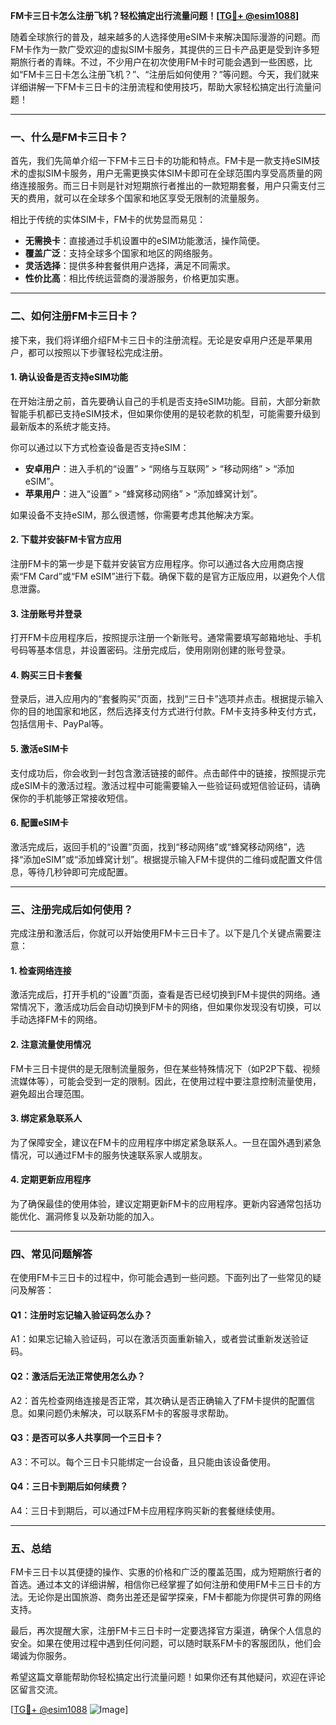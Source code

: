 **FM卡三日卡怎么注册飞机？轻松搞定出行流量问题！[[TG💪+ @esim1088](https://t.me/s/esim1088)]**

随着全球旅行的普及，越来越多的人选择使用eSIM卡来解决国际漫游的问题。而FM卡作为一款广受欢迎的虚拟SIM卡服务，其提供的三日卡产品更是受到许多短期旅行者的青睐。不过，不少用户在初次使用FM卡时可能会遇到一些困惑，比如“FM卡三日卡怎么注册飞机？”、“注册后如何使用？”等问题。今天，我们就来详细讲解一下FM卡三日卡的注册流程和使用技巧，帮助大家轻松搞定出行流量问题！

---

### **一、什么是FM卡三日卡？**

首先，我们先简单介绍一下FM卡三日卡的功能和特点。FM卡是一款支持eSIM技术的虚拟SIM卡服务，用户无需更换实体SIM卡即可在全球范围内享受高质量的网络连接服务。而三日卡则是针对短期旅行者推出的一款短期套餐，用户只需支付三天的费用，就可以在全球多个国家和地区享受无限制的流量服务。

相比于传统的实体SIM卡，FM卡的优势显而易见：

- **无需换卡**：直接通过手机设置中的eSIM功能激活，操作简便。
- **覆盖广泛**：支持全球多个国家和地区的网络服务。
- **灵活选择**：提供多种套餐供用户选择，满足不同需求。
- **性价比高**：相比传统运营商的漫游服务，价格更加实惠。

---

### **二、如何注册FM卡三日卡？**

接下来，我们将详细介绍FM卡三日卡的注册流程。无论是安卓用户还是苹果用户，都可以按照以下步骤轻松完成注册。

#### **1. 确认设备是否支持eSIM功能**
在开始注册之前，首先要确认自己的手机是否支持eSIM功能。目前，大部分新款智能手机都已支持eSIM技术，但如果你使用的是较老款的机型，可能需要升级到最新版本的系统才能支持。

你可以通过以下方式检查设备是否支持eSIM：
- **安卓用户**：进入手机的“设置” > “网络与互联网” > “移动网络” > “添加eSIM”。
- **苹果用户**：进入“设置” > “蜂窝移动网络” > “添加蜂窝计划”。

如果设备不支持eSIM，那么很遗憾，你需要考虑其他解决方案。

#### **2. 下载并安装FM卡官方应用**
注册FM卡的第一步是下载并安装官方应用程序。你可以通过各大应用商店搜索“FM Card”或“FM eSIM”进行下载。确保下载的是官方正版应用，以避免个人信息泄露。

#### **3. 注册账号并登录**
打开FM卡应用程序后，按照提示注册一个新账号。通常需要填写邮箱地址、手机号码等基本信息，并设置密码。注册完成后，使用刚刚创建的账号登录。

#### **4. 购买三日卡套餐**
登录后，进入应用内的“套餐购买”页面，找到“三日卡”选项并点击。根据提示输入你的目的地国家和地区，然后选择支付方式进行付款。FM卡支持多种支付方式，包括信用卡、PayPal等。

#### **5. 激活eSIM卡**
支付成功后，你会收到一封包含激活链接的邮件。点击邮件中的链接，按照提示完成eSIM卡的激活过程。激活过程中可能需要输入一些验证码或短信验证码，请确保你的手机能够正常接收短信。

#### **6. 配置eSIM卡**
激活完成后，返回手机的“设置”页面，找到“移动网络”或“蜂窝移动网络”，选择“添加eSIM”或“添加蜂窝计划”。根据提示输入FM卡提供的二维码或配置文件信息，等待几秒钟即可完成配置。

---

### **三、注册完成后如何使用？**

完成注册和激活后，你就可以开始使用FM卡三日卡了。以下是几个关键点需要注意：

#### **1. 检查网络连接**
激活完成后，打开手机的“设置”页面，查看是否已经切换到FM卡提供的网络。通常情况下，激活成功后会自动切换到FM卡的网络，但如果你发现没有切换，可以手动选择FM卡的网络。

#### **2. 注意流量使用情况**
FM卡三日卡提供的是无限制流量服务，但在某些特殊情况下（如P2P下载、视频流媒体等），可能会受到一定的限制。因此，在使用过程中要注意控制流量使用，避免超出合理范围。

#### **3. 绑定紧急联系人**
为了保障安全，建议在FM卡的应用程序中绑定紧急联系人。一旦在国外遇到紧急情况，可以通过FM卡的服务快速联系家人或朋友。

#### **4. 定期更新应用程序**
为了确保最佳的使用体验，建议定期更新FM卡的应用程序。更新内容通常包括功能优化、漏洞修复以及新功能的加入。

---

### **四、常见问题解答**

在使用FM卡三日卡的过程中，你可能会遇到一些问题。下面列出了一些常见的疑问及解答：

#### **Q1：注册时忘记输入验证码怎么办？**
A1：如果忘记输入验证码，可以在激活页面重新输入，或者尝试重新发送验证码。

#### **Q2：激活后无法正常使用怎么办？**
A2：首先检查网络连接是否正常，其次确认是否正确输入了FM卡提供的配置信息。如果问题仍未解决，可以联系FM卡的客服寻求帮助。

#### **Q3：是否可以多人共享同一个三日卡？**
A3：不可以。每个三日卡只能绑定一台设备，且只能由该设备使用。

#### **Q4：三日卡到期后如何续费？**
A4：三日卡到期后，可以通过FM卡应用程序购买新的套餐继续使用。

---

### **五、总结**

FM卡三日卡以其便捷的操作、实惠的价格和广泛的覆盖范围，成为短期旅行者的首选。通过本文的详细讲解，相信你已经掌握了如何注册和使用FM卡三日卡的方法。无论你是出国旅游、商务出差还是留学探亲，FM卡都能为你提供可靠的网络支持。

最后，再次提醒大家，注册FM卡三日卡时一定要选择官方渠道，确保个人信息的安全。如果在使用过程中遇到任何问题，可以随时联系FM卡的客服团队，他们会竭诚为你服务。

希望这篇文章能帮助你轻松搞定出行流量问题！如果你还有其他疑问，欢迎在评论区留言交流。

[[TG💪+ @esim1088](https://t.me/s/esim1088) ![Image](https://i.postimg.cc/4NQfJmqS/Snipaste-2025-05-13-00-14-12.png)]
